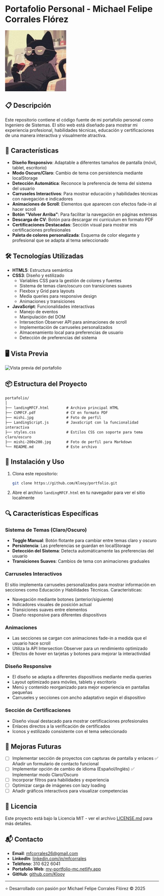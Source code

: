 # Portafolio Personal - Michael Felipe Corrales Flórez

![Banner del Portafolio](Recursos/mishi-200x200.jpg)

## 📋 Descripción

Este repositorio contiene el código fuente de mi portafolio personal como Ingeniero de Sistemas. El sitio web está diseñado para mostrar mi experiencia profesional, habilidades técnicas, educación y certificaciones de una manera interactiva y visualmente atractiva.

## 🚀 Características

- **Diseño Responsivo**: Adaptable a diferentes tamaños de pantalla (móvil, tablet, escritorio)
- **Modo Oscuro/Claro**: Cambio de tema con persistencia mediante localStorage
- **Detección Automática**: Reconoce la preferencia de tema del sistema del usuario
- **Carruseles Interactivos**: Para mostrar educación y habilidades técnicas con navegación e indicadores
- **Animaciones de Scroll**: Elementos que aparecen con efectos fade-in al hacer scroll
- **Botón "Volver Arriba"**: Para facilitar la navegación en páginas extensas
- **Descarga de CV**: Botón para descargar mi currículum en formato PDF
- **Certificaciones Destacadas**: Sección visual para mostrar mis certificaciones profesionales
- **Paleta de colores personalizada**: Esquema de color elegante y profesional que se adapta al tema seleccionado

## 🛠️ Tecnologías Utilizadas

- **HTML5**: Estructura semántica
- **CSS3**: Diseño y estilizado
  - Variables CSS para la gestión de colores y fuentes
  - Sistema de temas claro/oscuro con transiciones suaves
  - Flexbox y Grid para layouts
  - Media queries para responsive design
  - Animaciones y transiciones
- **JavaScript**: Funcionalidades interactivas
  - Manejo de eventos
  - Manipulación del DOM
  - Intersection Observer API para animaciones de scroll
  - Implementación de carruseles personalizados
  - Almacenamiento local para preferencias de usuario
  - Detección de preferencias del sistema

## 🖥️ Vista Previa

![Vista previa del portafolio](https://landingportfoliomc.netlify.app/landingmfcf)

## 📦 Estructura del Proyecto

```
portafolio/
│
├── landingMFCF.html        # Archivo principal HTML
├── CVMFCF.pdf              # CV en formato PDF
├── mishi.jpg               # Foto de perfil
├── LandingScript.js        # JavaScript con la funcionalidad interactiva
├── styles.css              # Estilos CSS con soporte para tema claro/oscuro
├── mishi-200x200.jpg       # Foto de perfil para Markdown
└── README.md               # Este archivo
```

## 🚀 Instalación y Uso

1. Clona este repositorio:
   ```bash
   git clone https://github.com/Klooy/portfolio.git
   ```
2. Abre el archivo `landingMFCF.html` en tu navegador para ver el sitio localmente

## 🔍 Características Específicas

### Sistema de Temas (Claro/Oscuro)
- **Toggle Manual**: Botón flotante para cambiar entre temas claro y oscuro
- **Persistencia**: Las preferencias se guardan en localStorage
- **Detección del Sistema**: Detecta automáticamente las preferencias del usuario
- **Transiciones Suaves**: Cambios de tema con animaciones graduales

### Carruseles Interactivos
El sitio implementa carruseles personalizados para mostrar información en secciones como Educación y Habilidades Técnicas. Características:
- Navegación mediante botones (anterior/siguiente)
- Indicadores visuales de posición actual
- Transiciones suaves entre elementos
- Diseño responsive para diferentes dispositivos

### Animaciones
- Las secciones se cargan con animaciones fade-in a medida que el usuario hace scroll
- Utiliza la API Intersection Observer para un rendimiento optimizado
- Efectos de hover en tarjetas y botones para mejorar la interactividad

### Diseño Responsive
- El diseño se adapta a diferentes dispositivos mediante media queries
- Layout optimizado para móviles, tablets y escritorio
- Menú y contenido reorganizado para mejor experiencia en pantallas pequeñas
- Carruseles y secciones con ancho adaptativo según el dispositivo

### Sección de Certificaciones
- Diseño visual destacado para mostrar certificaciones profesionales
- Enlaces directos a la verificación de certificados
- Iconos y estilizado consistente con el tema seleccionado

## 🔄 Mejoras Futuras

- [ ] Implementar sección de proyectos con capturas de pantalla y enlaces
✅ Añadir un formulario de contacto funcional
- [ ] Implementar opción de cambio de idioma (Español/Inglés)
✅ Implementar modo Claro/Oscuro
- [ ] Incorporar filtros para habilidades y experiencia
- [ ] Optimizar carga de imágenes con lazy loading
- [ ] Añadir gráficos interactivos para visualizar competencias

## 📄 Licencia

Este proyecto está bajo la Licencia MIT - ver el archivo [LICENSE.md](LICENSE.md) para más detalles.

## 📬 Contacto

- **Email**: mfcorrales26@gmail.com
- **LinkedIn**: [linkedin.com/in/mfcorrales](https://www.linkedin.com/in/mfcorrales)
- **Teléfono**: 310 622 6041
- **Portafolio Web**: [my-portfolio-mc.netlify.app](https://my-portfolio-mc.netlify.app/)
- **GitHub**: [github.com/Klooy](https://github.com/Klooy)

---

⭐️ Desarrollado con pasión por Michael Felipe Corrales Flórez © 2025
